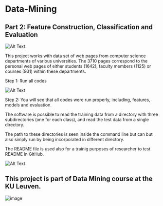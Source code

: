 # Data-Mining

## Part 2: Feature Construction, Classification and Evaluation

![Alt Text](https://media.giphy.com/media/XD9o33QG9BoMis7iM4/giphy.gif)

This project works with data set of web pages from computer science departments
of various universities. The 3710 pages correspond to the personal web
pages of either students (1642), faculty members (1125) or courses (931) within
these departments.

Step 1: Run all codes

![Alt Text](https://media.giphy.com/media/2bUpP71bbVnZ3x7lgQ/giphy.gif)

Step 2: You will see that all codes were run properly, including, features, models and evaluation.

The software is possible to read the training data from a directory with three
subdirectories (one for each class), and read the test data from a single
directory.

The path to these directories is seen inside the command line but can but also simply 
run by being incorporated in different directory.

The README file is used also for a trainig purposes of researcher to test README in GitHub.

![Alt Text](https://media.giphy.com/media/12vJgj7zMN3jPy/giphy.gif)

## This project is part of Data Mining course at the KU Leuven.
![image](https://user-images.githubusercontent.com/75505238/170591569-dd5c52e8-b75c-4d4b-bc88-cea8e763ea95.png)
